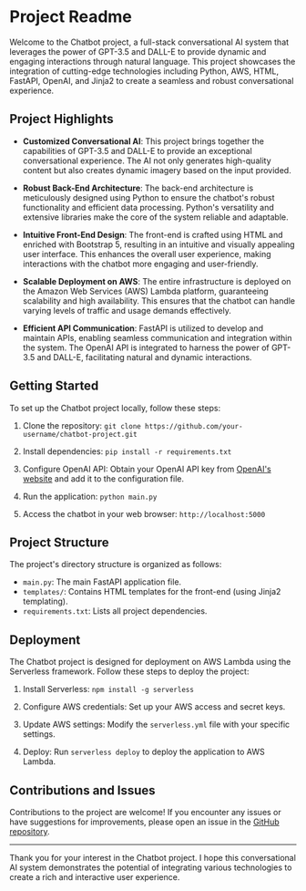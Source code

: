 # Project Readme

Welcome to the Chatbot project, a full-stack conversational AI system that leverages the power of GPT-3.5 and DALL-E to provide dynamic and engaging interactions through natural language. This project showcases the integration of cutting-edge technologies including Python, AWS, HTML, FastAPI, OpenAI, and Jinja2 to create a seamless and robust conversational experience.

## Project Highlights

- **Customized Conversational AI**: This project brings together the capabilities of GPT-3.5 and DALL-E to provide an exceptional conversational experience. The AI not only generates high-quality content but also creates dynamic imagery based on the input provided.

- **Robust Back-End Architecture**: The back-end architecture is meticulously designed using Python to ensure the chatbot's robust functionality and efficient data processing. Python's versatility and extensive libraries make the core of the system reliable and adaptable.

- **Intuitive Front-End Design**: The front-end is crafted using HTML and enriched with Bootstrap 5, resulting in an intuitive and visually appealing user interface. This enhances the overall user experience, making interactions with the chatbot more engaging and user-friendly.

- **Scalable Deployment on AWS**: The entire infrastructure is deployed on the Amazon Web Services (AWS) Lambda platform, guaranteeing scalability and high availability. This ensures that the chatbot can handle varying levels of traffic and usage demands effectively.

- **Efficient API Communication**: FastAPI is utilized to develop and maintain APIs, enabling seamless communication and integration within the system. The OpenAI API is integrated to harness the power of GPT-3.5 and DALL-E, facilitating natural and dynamic interactions.

## Getting Started

To set up the Chatbot project locally, follow these steps:

1. Clone the repository: `git clone https://github.com/your-username/chatbot-project.git`

2. Install dependencies: `pip install -r requirements.txt`

3. Configure OpenAI API: Obtain your OpenAI API key from [OpenAI's website](https://openai.com) and add it to the configuration file.

4. Run the application: `python main.py`

5. Access the chatbot in your web browser: `http://localhost:5000`

## Project Structure

The project's directory structure is organized as follows:

- `main.py`: The main FastAPI application file.
- `templates/`: Contains HTML templates for the front-end (using Jinja2 templating).
- `requirements.txt`: Lists all project dependencies.

## Deployment

The Chatbot project is designed for deployment on AWS Lambda using the Serverless framework. Follow these steps to deploy the project:

1. Install Serverless: `npm install -g serverless`

2. Configure AWS credentials: Set up your AWS access and secret keys.

3. Update AWS settings: Modify the `serverless.yml` file with your specific settings.

4. Deploy: Run `serverless deploy` to deploy the application to AWS Lambda.

## Contributions and Issues

Contributions to the project are welcome! If you encounter any issues or have suggestions for improvements, please open an issue in the [GitHub repository](https://github.com/Zamir-Khan/Personal-Chatbot/issues).

---

Thank you for your interest in the Chatbot project. I hope this conversational AI system demonstrates the potential of integrating various technologies to create a rich and interactive user experience.
